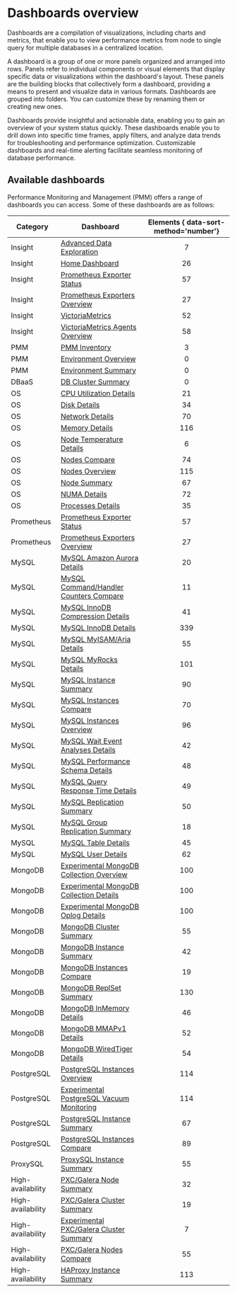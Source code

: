 # Dashboards overview

Dashboards are a compilation of visualizations, including charts and metrics, that enable you to view performance metrics from node to single query for multiple databases in a centralized location. 

A dashboard is a group of one or more panels organized and arranged into rows. Panels refer to individual components or visual elements that display specific data or visualizations within the dashboard's layout. These panels are the building blocks that collectively form a dashboard, providing a means to present and visualize data in various formats. Dashboards are grouped into folders. You can customize these by renaming them or creating new ones. 

Dashboards provide insightful and actionable data, enabling you to gain an overview of your system status quickly. These dashboards enable you to drill down into specific time frames, apply filters, and analyze data trends for troubleshooting and performance optimization. Customizable dashboards and real-time alerting facilitate seamless monitoring of database performance.


## Available dashboards

Performance Monitoring and Management (PMM) offers a range of dashboards you can access. Some of these dashboards are as follows:

| Category          | Dashboard                                                                                | Elements { data-sort-method='number'} |
|-------------------|------------------------------------------------------------------------------------------|:-------------------------------------:|
| Insight           | [Advanced Data Exploration]                                                              | 7
| Insight           | [Home Dashboard]                                                                         | 26
| Insight           | [Prometheus Exporter Status]                                                             | 57
| Insight           | [Prometheus Exporters Overview]                                                          | 27
| Insight           | [VictoriaMetrics]                                                                        | 52
| Insight           | [VictoriaMetrics Agents Overview]                                                        | 58
| PMM               | [PMM Inventory]                                                                          | 3
| PMM               | [Environment Overview]                                                                   | 0
| PMM               | [Environment Summary]                                                                    | 0
| DBaaS             | [DB Cluster Summary]                                                                     | 0
| OS                | [CPU Utilization Details]                                                                | 21
| OS                | [Disk Details]                                                                           | 34
| OS                | [Network Details]                                                                        | 70
| OS                | [Memory Details]                                                                         | 116
| OS                | [Node Temperature Details]                                                               | 6
| OS                | [Nodes Compare]                                                                          | 74
| OS                | [Nodes Overview]                                                                         | 115
| OS                | [Node Summary]                                                                           | 67
| OS                | [NUMA Details]                                                                           | 72
| OS                | [Processes Details]                                                                      | 35
| Prometheus        | [Prometheus Exporter Status]                                                             | 57
| Prometheus        | [Prometheus Exporters Overview]                                                          | 27
| MySQL             | [MySQL Amazon Aurora Details]                                                            | 20
| MySQL             | [MySQL Command/Handler Counters Compare]                                                 | 11
| MySQL             | [MySQL InnoDB Compression Details]                                                       | 41
| MySQL             | [MySQL InnoDB Details]                                                                   | 339
| MySQL             | [MySQL MyISAM/Aria Details]                                                              | 55
| MySQL             | [MySQL MyRocks Details]                                                                  | 101
| MySQL             | [MySQL Instance Summary]                                                                 | 90
| MySQL             | [MySQL Instances Compare]                                                                | 70
| MySQL             | [MySQL Instances Overview]                                                               | 96
| MySQL             | [MySQL Wait Event Analyses Details]                                                      | 42
| MySQL             | [MySQL Performance Schema Details]                                                       | 48
| MySQL             | [MySQL Query Response Time Details]                                                      | 49
| MySQL             | [MySQL Replication Summary]                                                              | 50
| MySQL             | [MySQL Group Replication Summary]                                                        | 18
| MySQL             | [MySQL Table Details]                                                                    | 45
| MySQL             | [MySQL User Details]                                                                     | 62
| MongoDB           | [Experimental MongoDB Collection Overview]                                                             | 100
| MongoDB           | [Experimental MongoDB Collection Details]                                                             | 100
| MongoDB           | [Experimental MongoDB Oplog Details]                                                             | 100
| MongoDB           | [MongoDB Cluster Summary]                                                                | 55
| MongoDB           | [MongoDB Instance Summary]                                                               | 42
| MongoDB           | [MongoDB Instances Compare]                                                              | 19
| MongoDB           | [MongoDB ReplSet Summary]                                                                | 130
| MongoDB           | [MongoDB InMemory Details]                                                               | 46
| MongoDB           | [MongoDB MMAPv1 Details]                                                                 | 52
| MongoDB           | [MongoDB WiredTiger Details]                                                             | 54
| PostgreSQL        | [PostgreSQL Instances Overview]                                                          | 114
| PostgreSQL        | [Experimental PostgreSQL Vacuum Monitoring]                                              | 114
| PostgreSQL        | [PostgreSQL Instance Summary]                                                            | 67
| PostgreSQL        | [PostgreSQL Instances Compare]                                                           | 89
| ProxySQL          | [ProxySQL Instance Summary]                                                              | 55
| High-availability | [PXC/Galera Node Summary]                                                                | 32
| High-availability | [PXC/Galera Cluster Summary]                                                             | 19
| High-availability | [Experimental PXC/Galera Cluster Summary]                                                 | 7
| High-availability | [PXC/Galera Nodes Compare]                                                               | 55
| High-availability | [HAProxy Instance Summary]                                                               | 113

[Advanced Data Exploration]: ../../reference/dashboards/dashboard-advanced-data-exploration.md
[Home Dashboard]: ../../reference/dashboards/dashboard-home.md
[DB Cluster Summary]: ../../reference/dashboards/dashboard-cluster-summary.md
[Prometheus Exporter Status]: ../../reference/dashboards/dashboard-prometheus-exporter-status.md
[Prometheus Exporters Overview]: ../../reference/dashboards/dashboard-prometheus-exporters-overview.md
[VictoriaMetrics]: ../../reference/dashboards/dashboard-victoriametrics.md
[VictoriaMetrics Agents Overview]: ../../reference/dashboards/dashboard-victoriametrics-agents-overview.md
[PMM Inventory]: ../../use/dashboard-inventory.md
[Environment Overview]: ../../reference//dashboards/dashboard-env-overview.md
[Environment Summary]: ../../reference/dashboards/dashboard-environent-summary.md
[CPU Utilization Details]: ../../reference/dashboards/dashboard-cpu-utilization-details.md
[Disk Details]: ../../reference/dashboards/dashboard-disk-details.md
[Network Details]: ../../reference/dashboards/dashboard-network-details.md
[Memory Details]: ../../reference/dashboard-memory-details.md
[Node Temperature Details]: ../../reference/dashboards/dashboard-node-temperature-details.md
[Nodes Compare]: ../../reference/dashboards/dashboard-nodes-compare.md
[Nodes Overview]: ../../reference/dashboards/dashboard-nodes-overview.md
[Node Summary]: ../../reference/dashboards/dashboard-node-summary.md
[NUMA Details]: ../../reference/dashboards/dashboard-numa-details.md
[Processes Details]: ../../reference/dashboards/dashboard-processes-details.md
[Prometheus Exporter Status]: ../../reference/dashboards/dashboard-prometheus-exporter-status.md
[Prometheus Exporters Overview]: ../../reference/dashboards/dashboard-prometheus-exporters-overview.md
[MySQL Amazon Aurora Details]: ../../reference/dashboards/dashboard-mysql-amazon-aurora-details.md
[MySQL Command/Handler Counters Compare]: ../../reference/dashboards/dashboard-mysql-command-handler-counters-compare.md
[MySQL InnoDB Compression Details]: ../../reference/dashboards/dashboard-mysql-innodb-compression-details.md
[MySQL InnoDB Details]: ../../reference/dashboards/dashboard-mysql-innodb-details.md
[MySQL MyISAM/Aria Details]: ../../reference/dashboards/dashboard-mysql-myisam-aria-details.md
[MySQL MyRocks Details]: ../../reference/dashboards/dashboard-mysql-myrocks-details.md
[MySQL Instance Summary]: ../../reference/dashboards/dashboard-mysql-instance-summary.md
[MySQL Instances Compare]: ../../reference/dashboards/dashboard-mysql-instances-compare.md
[MySQL Instances Overview]: ../../reference/dashboards/dashboard-mysql-instances-overview.md
[MySQL Wait Event Analyses Details]: ../../reference/dashboards/dashboard-mysql-wait-event-analyses-details.md
[MySQL Performance Schema Details]: ../../reference/dashboards/dashboard-mysql-performance-schema-details.md
[MySQL Query Response Time Details]: ../../reference/dashboards/dashboard-mysql-query-response-time-details.md
[MySQL Replication Summary]: ../../reference/dashboards/dashboard-mysql-replication-summary.md
[MySQL Group Replication Summary]: ../../reference/dashboards/dashboard-mysql-group-replication-summary.md
[MySQL Table Details]: ../../reference/dashboards/dashboard-mysql-table-details.md
[MySQL User Details]: ../../reference/dashboards/dashboard-mysql-user-details.md
[MySQL TokuDB Details]: ../../reference/dashboards/dashboard-mysql-tokudb-details.md
[Experimental MongoDB Collection Overview]: ../../reference/dashboards/dashboard-mongodb-experimental_collection_overview.md
[Experimental MongoDB Collection Details]: ../../reference/dashboards/dashboard-mongodb-experimental_collection_details.md
[Experimental MongoDB Oplog Details]: ../../reference/dashboards/dashboard-mongodb-experimental_oplog.md
[MongoDB Cluster Summary]: ../../reference/dashboards/dashboard-mongodb-cluster-summary.md
[MongoDB Instance Summary]: ../../reference/dashboards/dashboard-mongodb-instance-summary.md
[MongoDB Instances Overview]: ../../reference/dashboards/dashboard-mongodb-instances-overview.md
[MongoDB Instances Compare]: ../../reference/dashboards/dashboard-mongodb-instances-compare.md
[MongoDB ReplSet Summary]: ../../reference/dashboards/dashboard-mongodb-replset-summary.md
[MongoDB InMemory Details]: ../../reference/dashboards/dashboard-mongodb-inmemory-details.md
[MongoDB MMAPv1 Details]: ../../reference/dashboards/dashboard-mongodb-mmapv1-details.md
[MongoDB WiredTiger Details]: ../../reference/dashboards/dashboard-mongodb-wiredtiger-details.md
[Experimental PostgreSQL Vacuum Monitoring]: ../../reference/dashboards/dashboard-postgresql-vacuum-monitoring-experimental.md
[PostgreSQL Instances Overview]: ../../reference/dashboards/dashboard-postgresql-instances-overview.md
[PostgreSQL Instance Summary]: ../../reference/dashboards/dashboard-postgresql-instance-summary.md
[PostgreSQL Instances Compare]: ../../reference/dashboards/dashboard-postgresql-instances-compare.md
[ProxySQL Instance Summary]: ../../reference/dashboards/dashboard-proxysql-instance-summary.md
[PXC/Galera Node Summary]: ../../reference/dashboards/dashboard-pxc-galera-node-summary.md
[PXC/Galera Cluster Summary]: ../../reference/dashboards/dashboard-pxc-galera-cluster-summary.md
[Experimental PXC/Galera Cluster Summary]: ../../reference/dashboards/dashboard-pxc-galera-cluster-summary-experimental.md
[PXC/Galera Nodes Compare]: ../../reference/dashboards/dashboard-pxc-galera-nodes-compare.md
[HAProxy Instance Summary]: ../../reference/dashboards/dashboard-haproxy-instance-summary.md